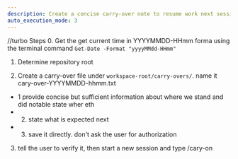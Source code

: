```yaml
---
description: Create a concise carry-over note to resume work next session
auto_execution_mode: 3
---
```


//turbo
Steps
0. Get the  get current time in YYYYMMDD-HHmm forma using the  terminal command `Get-Date -Format "yyyyMMdd-HHmm"` 
1. Determine repository root

2. Create a carry-over file under `workspace-root/carry-overs/`. name it cary-over-YYYYMMDD-hhmm.txt

- 1 provide concise but sufficient information about where we stand and did
 notable state wher eth 
- 2. state what is expected next
- 3. save it directly. don't ask the user for authorization

3. tell the user to verify it, then start a new session and type /cary-on